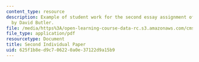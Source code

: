```yaml
---
content_type: resource
description: Example of student work for the second essay assignment of the course
  by David Butler.
file: /media/https%3A/open-learning-course-data-rc.s3.amazonaws.com/cms-608-game-design-spring-2008/625f1b8ed9c706220a0e37122d9a15b9_butler2.pdf
file_type: application/pdf
resourcetype: Document
title: Second Individual Paper
uid: 625f1b8e-d9c7-0622-0a0e-37122d9a15b9
---
```

